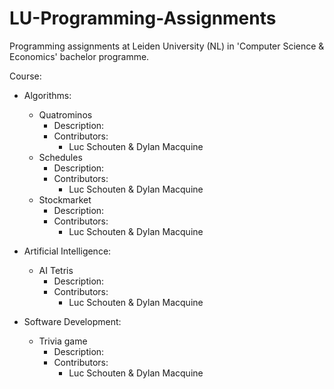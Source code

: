 # LU-Programming-Assignments
Programming assignments at Leiden University (NL) in 'Computer Science &amp; Economics' bachelor programme.

Course:
  - Algorithms:
    - Quatrominos
      - Description:
      - Contributors:
        - Luc Schouten & Dylan Macquine
    - Schedules
      - Description:
      - Contributors:
        - Luc Schouten & Dylan Macquine
    - Stockmarket
      - Description:
      - Contributors:
        - Luc Schouten & Dylan Macquine
        
  - Artificial Intelligence:
    - AI Tetris
      - Description:
      - Contributors:
        - Luc Schouten & Dylan Macquine
        
  - Software Development:
    - Trivia game
      - Description:
      - Contributors:
        - Luc Schouten & Dylan Macquine

